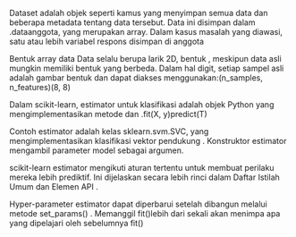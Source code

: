 Dataset adalah objek seperti kamus yang menyimpan semua data dan beberapa metadata tentang data tersebut. Data ini disimpan dalam .dataanggota, yang merupakan array. Dalam kasus masalah yang diawasi, satu atau lebih variabel respons disimpan di anggota

Bentuk array data
Data selalu berupa larik 2D, bentuk , meskipun data asli mungkin memiliki bentuk yang berbeda. Dalam hal digit, setiap sampel asli adalah gambar bentuk dan dapat diakses menggunakan:(n_samples, n_features)(8, 8)

Dalam scikit-learn, estimator untuk klasifikasi adalah objek Python yang mengimplementasikan metode dan .fit(X, y)predict(T)

Contoh estimator adalah kelas sklearn.svm.SVC, yang mengimplementasikan klasifikasi vektor pendukung . Konstruktor estimator mengambil parameter model sebagai argumen.

scikit-learn estimator mengikuti aturan tertentu untuk membuat perilaku mereka lebih prediktif. Ini dijelaskan secara lebih rinci dalam Daftar Istilah Umum dan Elemen API .

Hyper-parameter estimator dapat diperbarui setelah dibangun melalui metode set_params() . Memanggil fit()lebih dari sekali akan menimpa apa yang dipelajari oleh sebelumnya fit()